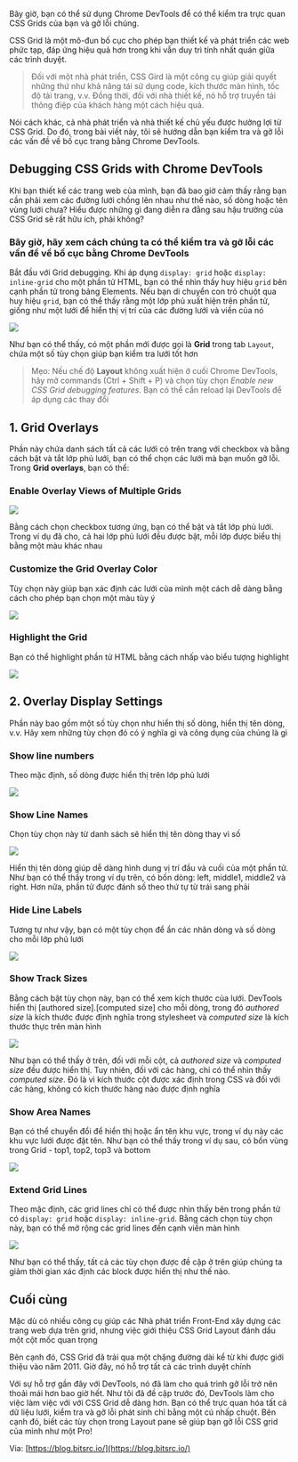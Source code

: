 Bây giờ, bạn có thể sử dụng Chrome DevTools để có thể kiểm tra trực quan CSS Grids của bạn và gỡ lỗi chúng.

CSS Grid là một mô-đun bố cục cho phép bạn thiết kế và phát triển các web phức tạp, đáp ứng hiệu quả hơn trong khi vẫn duy trì tính nhất quán giữa các trình duyệt.

> Đối với một nhà phát triển, CSS Gird là một công cụ giúp giải quyết những thứ như khả năng tái sử dụng code, kích thước màn hình, tốc độ tải trang, v.v. Đồng thời, đối với nhà thiết kế, nó hỗ trợ truyền tải thông điệp của khách hàng một cách hiệu quả.

Nói cách khác, cả nhà phát triển và nhà thiết kế chủ yếu được hưởng lợi từ CSS Grid. Do đó, trong bài viết này, tôi sẽ hướng dẫn bạn kiểm tra và gỡ lỗi các vấn đề về bố cục trang bằng Chrome DevTools.

## Debugging CSS Grids with Chrome DevTools

Khi bạn thiết kế các trang web của mình, bạn đã bao giờ cảm thấy rằng bạn cần phải xem các đường lưới chồng lên nhau như thế nào, số dòng hoặc tên vùng lưới chưa? Hiểu được những gì đang diễn ra đằng sau hậu trường của CSS Grid sẽ rất hữu ích, phải không?

### Bây giờ, hãy xem cách chúng ta có thể kiểm tra và gỡ lỗi các vấn đề về bố cục bằng Chrome DevTools

Bắt đầu với Grid debugging. Khi áp dụng `display: grid` hoặc `display: inline-grid` cho một phần tử HTML, bạn có thể nhìn thấy huy hiệu `grid` bên cạnh phần tử trong bảng Elements. Nếu bạn di chuyển con trỏ chuột qua huy hiệu `grid`, bạn có thể thấy rằng một lớp phủ xuất hiện trên phần tử, giống như một lưới để hiển thị vị trí của các đường lưới và viền của nó

![](https://images.viblo.asia/b3562c2c-4569-49d8-bd4f-85f68d1d8893.png)

Như bạn có thể thấy, có một phần mới được gọi là **Grid** trong tab `Layout`, chứa một số tùy chọn giúp bạn kiểm tra lưới tốt hơn

> Mẹo: Nếu chế độ **Layout** không xuất hiện ở cuối Chrome DevTools, hãy mở commands (Ctrl + Shift + P) và chọn tùy chọn *Enable new CSS Grid debugging features*. Bạn có thể cần reload lại DevTools để áp dụng các thay đổi

## 1. Grid Overlays

Phần này chứa danh sách tất cả các lưới có trên trang với checkbox và bằng cách bật và tắt lớp phủ lưới, bạn có thể chọn các lưới mà bạn muốn gỡ lỗi. Trong **Grid overlays**, bạn có thể:

### Enable Overlay Views of Multiple Grids

![](https://images.viblo.asia/e6a35a5a-9f77-43af-ab97-4930468ed6b5.png)

Bằng cách chọn checkbox tương ứng, bạn có thể bật và tắt lớp phủ lưới. Trong ví dụ đã cho, cả hai lớp phủ lưới đều được bật, mỗi lớp được biểu thị bằng một màu khác nhau

### Customize the Grid Overlay Color

Tùy chọn này giúp bạn xác định các lưới của mình một cách dễ dàng bằng cách cho phép bạn chọn một màu tùy ý

![](https://images.viblo.asia/1fb9c173-8ad5-47c6-8a59-b4783655c7a9.png)

### Highlight the Grid

Bạn có thể highlight phần tử HTML bằng cách nhấp vào biểu tượng highlight

![](https://images.viblo.asia/afb074b1-7eb9-4f38-bdea-6f0daeb790ad.png)

## 2. Overlay Display Settings

Phần này bao gồm một số tùy chọn như hiển thị số dòng, hiển thị tên dòng, v.v. Hãy xem những tùy chọn đó có ý nghĩa gì và công dụng của chúng là gì

### Show line numbers

Theo mặc định, số dòng được hiển thị trên lớp phủ lưới

![](https://images.viblo.asia/ebde9f27-5b81-4646-baf3-be85821bd2f8.png)

### Show Line Names

Chọn tùy chọn này từ danh sách sẽ hiển thị tên dòng thay vì số

![](https://images.viblo.asia/92241fc9-2c63-4ae9-b8a2-7f37463c366d.png)

Hiển thị tên dòng giúp dễ dàng hình dung vị trí đầu và cuối của một phần tử. Như bạn có thể thấy trong ví dụ trên, có bốn dòng: left, middle1, middle2 và right. Hơn nữa, phần tử được đánh số theo thứ tự từ trái sang phải

### Hide Line Labels

Tương tự như vậy, bạn có một tùy chọn để ẩn các nhãn dòng và số dòng cho mỗi lớp phủ lưới

![](https://images.viblo.asia/73c077b1-b368-47d9-a7af-59b2f7559ef6.png)

### Show Track Sizes

Bằng cách bật tùy chọn này, bạn có thể xem kích thước của lưới. DevTools hiển thị [authored size].[computed size] cho mỗi dòng, trong đó *authored size* là kích thước được định nghĩa trong stylesheet và *computed size* là kích thước thực trên màn hình

![](https://images.viblo.asia/af39b39e-8b8b-44cd-869b-37a6e77200fa.png)

Như bạn có thể thấy ở trên, đối với mỗi cột, cả *authored size* và *computed size* đều được hiển thị. Tuy nhiên, đối với các hàng, chỉ có thể nhìn thấy *computed size*. Đó là vì kích thước cột được xác định trong CSS và đối với các hàng, không có kích thước hàng nào được định nghĩa

### Show Area Names

Bạn có thể chuyển đổi để hiển thị hoặc ẩn tên khu vực, trong ví dụ này các khu vực lưới được đặt tên. Như bạn có thể thấy trong ví dụ sau, có bốn vùng trong Grid - top1, top2, top3 và bottom

![](https://images.viblo.asia/6fb29d56-4a48-4b1d-95c2-d27dff380cf1.png)

### Extend Grid Lines

Theo mặc định, các grid lines chỉ có thể được nhìn thấy bên trong phần tử có `display: grid` hoặc `display: inline-grid`. Bằng cách chọn tùy chọn này, bạn có thể mở rộng các grid lines đến cạnh viền màn hình

![](https://images.viblo.asia/aa4e5581-9b5e-4b7b-bda5-c878b5fd8c30.png)

Như bạn có thể thấy, tất cả các tùy chọn được đề cập ở trên giúp chúng ta giảm thời gian xác định các block được hiển thị như thế nào.

## Cuối cùng

Mặc dù có nhiều công cụ giúp các Nhà phát triển Front-End xây dựng các trang web dựa trên grid, nhưng việc giới thiệu CSS Grid Layout đánh dấu một cột mốc quan trọng

Bên cạnh đó, CSS Grid đã trải qua một chặng đường dài kể từ khi được giới thiệu vào năm 2011. Giờ đây, nó hỗ trợ tất cả các trình duyệt chính

Với sự hỗ trợ gần đây với DevTools, nó đã làm cho quá trình gỡ lỗi trở nên thoải mái hơn bao giờ hết. Như tôi đã đề cập trước đó, DevTools làm cho việc làm việc với với CSS Grid dễ dàng hơn. Bạn có thể trực quan hóa tất cả dữ liệu lưới, kiểm tra và gỡ lỗi phát sinh chỉ bằng một cú nhấp chuột. Bên cạnh đó, biết các tùy chọn trong Layout pane sẽ giúp bạn gỡ lỗi CSS grid của mình như một Pro!

Via: [https://blog.bitsrc.io/](https://blog.bitsrc.io/)